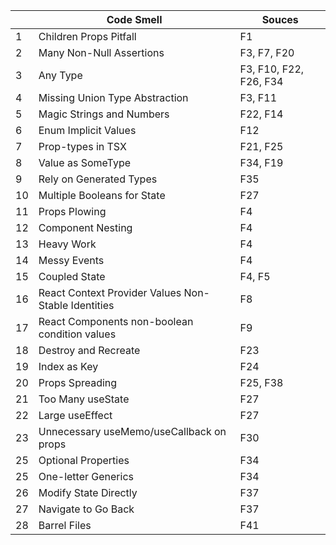 |      |Code Smell                                                         |Souces                |
|------|-------------------------------------------------------------------|----------------------|
|1     |Children Props Pitfall                                             |F1                    |
|2     |Many Non-Null Assertions                                           |F3, F7, F20           |
|3     |Any Type                                                           |F3, F10, F22, F26, F34|
|4     |Missing Union Type Abstraction                                     |F3, F11               |
|5     |Magic Strings and Numbers                                          |F22, F14              |
|6     |Enum Implicit Values                                               |F12                   |
|7     |Prop-types in TSX                                                  |F21, F25              |
|8     |Value as SomeType                                                  |F34, F19              |
|9     |Rely on Generated Types                                            |F35                   |
|10    |Multiple Booleans for State                                        |F27                   |
|11    |Props Plowing                                                      |F4                    |
|12    |Component Nesting                                                  |F4                    |
|13    |Heavy Work                                                         |F4                    |
|14    |Messy Events                                                       |F4                    |
|15    |Coupled State                                                      |F4, F5                |
|16    |React Context Provider Values Non-Stable Identities                |F8                    |
|17    |React Components non-boolean condition values                      |F9                    |
|18    |Destroy and Recreate                                               |F23                   |
|19    |Index as Key                                                       |F24                   |
|20    |Props Spreading                                                    |F25, F38              |
|21    |Too Many useState                                                  |F27                   |
|22    |Large useEffect                                                    |F27                   |
|23    |Unnecessary useMemo/useCallback on props                           |F30                   |
|25    |Optional Properties                                                |F34                   |
|25    |One-letter Generics                                                |F34                   |
|26    |Modify State Directly                                              |F37                   |
|27    |Navigate to Go Back                                                |F37                   |
|28    |Barrel Files                                                       |F41                   |
